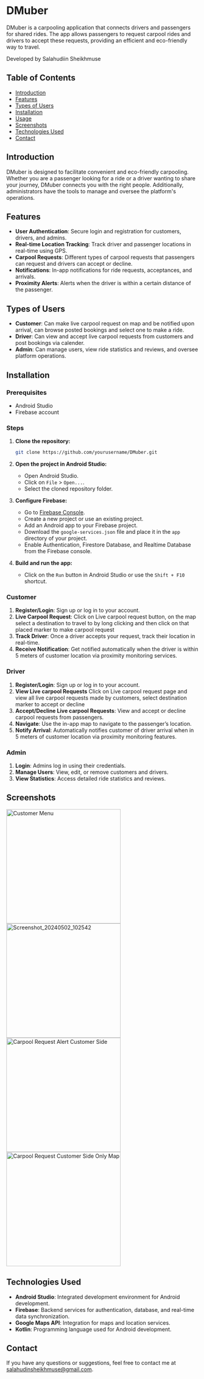 # DMuber

DMuber is a carpooling application that connects drivers and passengers for shared rides. The app allows passengers to request carpool rides and drivers to accept these requests, providing an efficient and eco-friendly way to travel.

Developed by Salahudiin Sheikhmuse

## Table of Contents

- [Introduction](#introduction)
- [Features](#features)
- [Types of Users](#types-of-users)
- [Installation](#installation)
- [Usage](#usage)
- [Screenshots](#screenshots)
- [Technologies Used](#technologies-used)
- [Contact](#contact)

## Introduction

DMuber is designed to facilitate convenient and eco-friendly carpooling. Whether you are a passenger looking for a ride or a driver wanting to share your journey, DMuber connects you with the right people. Additionally, administrators have the tools to manage and oversee the platform's operations.

## Features

- **User Authentication**: Secure login and registration for customers, drivers, and admins.
- **Real-time Location Tracking**: Track driver and passenger locations in real-time using GPS.
- **Carpool Requests**: Different types of carpool requests that passengers can request and drivers can accept or decline.
- **Notifications**: In-app notifications for ride requests, acceptances, and arrivals.
- **Proximity Alerts**: Alerts when the driver is within a certain distance of the passenger.

## Types of Users

- **Customer**: Can make live carpool request on map and be notified upon arrival, can browse posted bookings and select one to make a ride.
- **Driver**: Can view and accept live carpool requests from customers and post bookings via calender.
- **Admin**: Can manage users, view ride statistics and reviews, and oversee platform operations.

## Installation

### Prerequisites

- Android Studio
- Firebase account

### Steps

1. **Clone the repository:**
    ```bash
    git clone https://github.com/yourusername/DMuber.git
    ```

2. **Open the project in Android Studio:**
    - Open Android Studio.
    - Click on `File` > `Open...`.
    - Select the cloned repository folder.

3. **Configure Firebase:**
    - Go to [Firebase Console](https://console.firebase.google.com/).
    - Create a new project or use an existing project.
    - Add an Android app to your Firebase project.
    - Download the `google-services.json` file and place it in the `app` directory of your project.
    - Enable Authentication, Firestore Database, and Realtime Database from the Firebase console.

4. **Build and run the app:**
    - Click on the `Run` button in Android Studio or use the `Shift + F10` shortcut.

### Customer

1. **Register/Login**: Sign up or log in to your account.
2. **Live Carpool Request**: Click on Live carpool request button, on the map select a destination to travel to by long clicking and then click on that placed marker to make carpool request
3. **Track Driver**: Once a driver accepts your request, track their location in real-time.
4. **Receive Notification**: Get notified automatically when the driver is within 5 meters of customer location via proximity monitoring services.

### Driver

1. **Register/Login**: Sign up or log in to your account.
2. **View Live carpool Requests** Click on Live carpool request page and view all live carpool requests made by customers, select destination marker to accept or decline
3. **Accept/Decline Live carpool Requests**: View and accept or decline carpool requests from passengers.
4. **Navigate**: Use the in-app map to navigate to the passenger’s location.
5. **Notify Arrival**: Automatically notifies customer of driver arrival when in 5 meters of customer location via proximity monitoring features.

### Admin

1. **Login**: Admins log in using their credentials.
2. **Manage Users**: View, edit, or remove customers and drivers.
3. **View Statistics**: Access detailed ride statistics and reviews.

## Screenshots

<img src="https://github.com/lacagmanS/finaldelivarableDMUber/assets/123553797/6783b75e-e67d-4fe9-aec2-4dd422a63a63" alt="Customer Menu" width="300">
<img src="https://github.com/lacagmanS/finaldelivarableDMUber/assets/123553797/6f9eab54-503f-4479-8a91-6e8d74a0980a" alt="Screenshot_20240502_102542" width="300">
<img src="https://github.com/lacagmanS/finaldelivarableDMUber/assets/123553797/ef64a77f-83f1-42b1-b58b-71ad008fd489" alt="Carpool Request Alert Customer Side" width="300">
<img src="https://github.com/lacagmanS/finaldelivarableDMUber/assets/123553797/4f55f034-e17b-497b-90dc-95f49aa95540" alt="Carpool Request Customer Side Only Map" width="300">

## Technologies Used

- **Android Studio**: Integrated development environment for Android development.
- **Firebase**: Backend services for authentication, database, and real-time data synchronization.
- **Google Maps API**: Integration for maps and location services.
- **Kotlin**: Programming language used for Android development.

## Contact

If you have any questions or suggestions, feel free to contact me at salahudinsheikhmuse@gmail.com.


